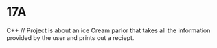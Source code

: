 # 17A
C++
// Project is about an ice Cream parlor that takes all the information provided by the user and prints out a reciept.
